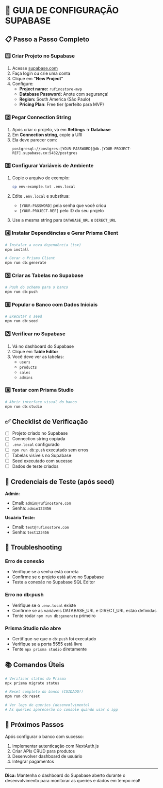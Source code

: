 # 🔧 GUIA DE CONFIGURAÇÃO SUPABASE

## 📋 Passo a Passo Completo

### 1️⃣ Criar Projeto no Supabase

1. Acesse [supabase.com](https://supabase.com)
2. Faça login ou crie uma conta
3. Clique em **"New Project"**
4. Configure:
   - **Project name:** `rufinostore-mvp`
   - **Database Password:** Anote com segurança!
   - **Region:** South America (São Paulo)
   - **Pricing Plan:** Free tier (perfeito para MVP)

### 2️⃣ Pegar Connection String

1. Após criar o projeto, vá em **Settings → Database**
2. Em **Connection string**, copie a URI
3. Ela deve parecer com:
   ```
   postgresql://postgres:[YOUR-PASSWORD]@db.[YOUR-PROJECT-REF].supabase.co:5432/postgres
   ```

### 3️⃣ Configurar Variáveis de Ambiente

1. Copie o arquivo de exemplo:
   ```bash
   cp env-example.txt .env.local
   ```

2. Edite `.env.local` e substitua:
   - `[YOUR-PASSWORD]` pela senha que você criou
   - `[YOUR-PROJECT-REF]` pelo ID do seu projeto

3. Use a mesma string para `DATABASE_URL` e `DIRECT_URL`

### 4️⃣ Instalar Dependências e Gerar Prisma Client

```bash
# Instalar a nova dependência (tsx)
npm install

# Gerar o Prisma Client
npm run db:generate
```

### 5️⃣ Criar as Tabelas no Supabase

```bash
# Push do schema para o banco
npm run db:push
```

### 6️⃣ Popular o Banco com Dados Iniciais

```bash
# Executar o seed
npm run db:seed
```

### 7️⃣ Verificar no Supabase

1. Vá no dashboard do Supabase
2. Clique em **Table Editor**
3. Você deve ver as tabelas:
   - `users`
   - `products`
   - `sales`
   - `admins`

### 8️⃣ Testar com Prisma Studio

```bash
# Abrir interface visual do banco
npm run db:studio
```

## ✅ Checklist de Verificação

- [ ] Projeto criado no Supabase
- [ ] Connection string copiada
- [ ] `.env.local` configurado
- [ ] `npm run db:push` executado sem erros
- [ ] Tabelas visíveis no Supabase
- [ ] Seed executado com sucesso
- [ ] Dados de teste criados

## 🔐 Credenciais de Teste (após seed)

**Admin:**
- Email: `admin@rufinostore.com`
- Senha: `admin123456`

**Usuário Teste:**
- Email: `test@rufinostore.com`
- Senha: `test123456`

## 🚨 Troubleshooting

### Erro de conexão
- Verifique se a senha está correta
- Confirme se o projeto está ativo no Supabase
- Teste a conexão no Supabase SQL Editor

### Erro no db:push
- Verifique se o `.env.local` existe
- Confirme se as variáveis DATABASE_URL e DIRECT_URL estão definidas
- Tente rodar `npm run db:generate` primeiro

### Prisma Studio não abre
- Certifique-se que o `db:push` foi executado
- Verifique se a porta 5555 está livre
- Tente `npx prisma studio` diretamente

## 📚 Comandos Úteis

```bash
# Verificar status do Prisma
npx prisma migrate status

# Reset completo do banco (CUIDADO!)
npm run db:reset

# Ver logs de queries (desenvolvimento)
# As queries aparecerão no console quando usar o app
```

## 🎯 Próximos Passos

Após configurar o banco com sucesso:
1. Implementar autenticação com NextAuth.js
2. Criar APIs CRUD para produtos
3. Desenvolver dashboard de usuário
4. Integrar pagamentos

---

**Dica:** Mantenha o dashboard do Supabase aberto durante o desenvolvimento para monitorar as queries e dados em tempo real! 